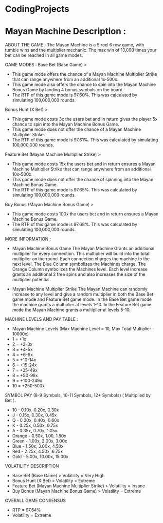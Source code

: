 # CodingProjects
# Mayan Machine Description : 
ABOUT THE GAME :
The Mayan Machine is a 5 reel 6 row game, with tumble wins and the multiplier mechanic. The max win of 10,000 times your bet can be reached in all game modes. 

GAME MODES :
Base Bet (Base Game) >
- This game mode offers the chance of a Mayan Machine Multiplier Strike that can range anywhere from an additional 1x-500x. 
- This game mode also offers the chance to spin into the Mayan Machine Bonus Game by landing 4 bonus symbols on the board.
- The RTP of this game mode is 97.60%. This was calculated by simulating 100,000,000 rounds.

Bonus Hunt (X Bet) >
- This game mode costs 3x the users bet and in return gives the player 5x chance to spin into the Mayan Machine Bonus Game. 
- This game mode does not offer the chance of a Mayan Machine Multiplier Strike.
- The RTP of this game mode is 97.61%. This was calculated by simulating 100,000,000 rounds.

Feature Bet (Mayan Machine Multiplier Strike) >
- This game mode costs 15x the users bet and in return ensures a Mayan Machine Multiplier Strike that can range anywhere from an additional 10x-500x. 
- This game mode does not offer the chance of spinning into the Mayan Machine Bonus Game. 
- The RTP of this game mode is 97.65%. This was calculated by simulating 100,000,000 rounds.

Buy Bonus (Mayan Machine Bonus Game) >
- This game mode costs 100x the users bet and in return ensures a Mayan Machine Bonus Game.
- The RTP of this game mode is 97.68%. This was calculated by simulating 100,000,000 rounds.

MORE INFORMATION : 
- Mayan Machine Bonus Game
The Mayan Machine Grants an additional multiplier for every connection. This multiplier will build into the total multiplier on the round. Each connection charges the machine to the next level. The Blue Column symbolizes the Machines charge. The Orange Column symbolizes the Machines level. Each level increase grants an additional 2 free spins and also increases the size of the multiplier potential. 

- Mayan Machine Multiplier Strike 
The Mayan Machine can randomly increase to any level and give a random multiplier in both the Base Bet game mode and Feature Bet game mode. In the Base Bet game mode the machine grants a multiplier at levels 1-10. In the Feature Bet game mode the Mayan Machine grants a multiplier at levels 5-10. 

MACHINE LEVELS AND PAY TABLE :
- Mayan Machine Levels (Max Machine Level = 10, Max Total Multiplier - 10000x)
- 1 = +1x
- 2 = +2-3x
- 3 = +4-5x
- 4 = +6-9x
- 5 = +10-14x
- 6 = +15-24x
- 7 = +25-49x
- 8 = +50-99x
- 9 = +100-249x
- 10 = +250-500x 

SYMBOL PAY (8-9 Symbols, 10-11 Symbols, 12+ Symbols) ( Multiplied by Bet ).
- 10 - 0.10x, 0.20x, 0.30x
- J - 0.15x, 0.30x, 0.45x
- Q - 0.20x, 0.40x, 0.60x
- K - 0.25x, 0.50x, 0.75x
- A - 0.35x, 0.70x, 1.05x
- Orange - 0.50x, 1.00, 1.50x
- Green - 1.00x, 2.00x, 3.00x
- Blue - 1.50x, 3.00x, 4.50x
- Red - 2.25x, 4.50x, 6.75x
- Gold - 5.00x, 10.00x, 15.00x

VOLATILITY DESCRIPTION
- Base Bet (Base Game) > Volatility = Very High
- Bonus Hunt (X Bet) > Volatility = Extreme
- Feature Bet (Mayan Machine Multiplier Strike) > Volatility = Insane
- Buy Bonus (Mayan Machine Bonus Game) > Volatility = Extreme

OVERALL GAME CONSENSUS
- RTP = 97.64%
- Volatility = Extreme

